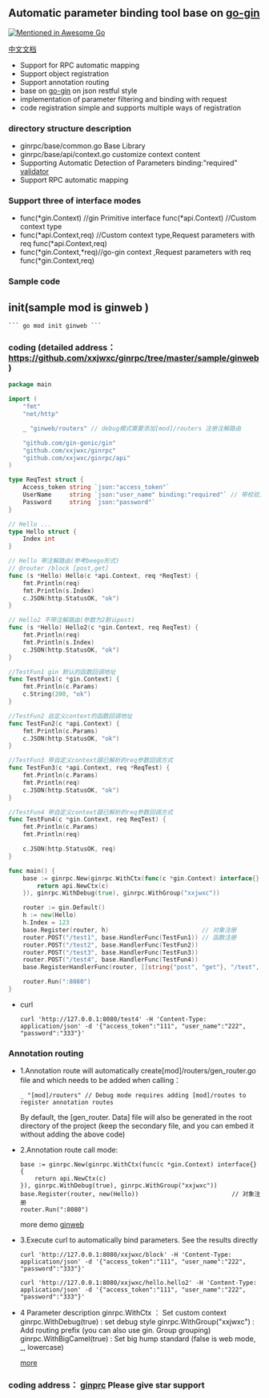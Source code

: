 ## Automatic parameter binding tool base on [go-gin](https://github.com/gin-gonic/gin)

[![Mentioned in Awesome Go](https://awesome.re/mentioned-badge.svg)](https://github.com/avelino/awesome-go) 

[中文文档](README_cn.md)

- Support for RPC automatic mapping
- Support object registration
- Support annotation routing
- base on [go-gin](https://github.com/gin-gonic/gin) on json restful style 
- implementation of parameter filtering and binding with request
- code registration simple and supports multiple ways of registration

### directory structure description

- ginrpc/base/common.go Base Library
- ginrpc/base/api/context.go customize context content
- Supporting Automatic Detection of Parameters binding:"required"  [validator](go-playground/validator.v8)
- Support RPC automatic mapping

### Support three of interface modes

- func(*gin.Context) //gin Primitive interface
  func(*api.Context) //Custom context type
- func(*api.Context,req) //Custom context type,Request parameters with req
  func(*api.Context,req)
- func(*gin.Context,*req)//go-gin context ,Request parameters with req
  func(*gin.Context,req)


### Sample code

## init(sample mod is ginweb )
	``` go mod init ginweb ```

### coding (detailed address：https://github.com/xxjwxc/ginrpc/tree/master/sample/ginweb)
```go
package main

import (
	"fmt"
	"net/http"

	_ "ginweb/routers" // debug模式需要添加[mod]/routers 注册注解路由

	"github.com/gin-gonic/gin"
	"github.com/xxjwxc/ginrpc"
	"github.com/xxjwxc/ginrpc/api"
)

type ReqTest struct {
	Access_token string `json:"access_token"`
	UserName     string `json:"user_name" binding:"required"` // 带校验方式
	Password     string `json:"password"`
}

// Hello ...
type Hello struct {
	Index int
}

// Hello 带注解路由(参考beego形式)
// @router /block [post,get]
func (s *Hello) Hello(c *api.Context, req *ReqTest) {
	fmt.Println(req)
	fmt.Println(s.Index)
	c.JSON(http.StatusOK, "ok")
}

// Hello2 不带注解路由(参数为2默认post)
func (s *Hello) Hello2(c *gin.Context, req ReqTest) {
	fmt.Println(req)
	fmt.Println(s.Index)
	c.JSON(http.StatusOK, "ok")
}

//TestFun1 gin 默认的函数回调地址
func TestFun1(c *gin.Context) {
	fmt.Println(c.Params)
	c.String(200, "ok")
}

//TestFun2 自定义context的函数回调地址
func TestFun2(c *api.Context) {
	fmt.Println(c.Params)
	c.JSON(http.StatusOK, "ok")
}

//TestFun3 带自定义context跟已解析的req参数回调方式
func TestFun3(c *api.Context, req *ReqTest) {
	fmt.Println(c.Params)
	fmt.Println(req)
	c.JSON(http.StatusOK, "ok")
}

//TestFun4 带自定义context跟已解析的req参数回调方式
func TestFun4(c *gin.Context, req ReqTest) {
	fmt.Println(c.Params)
	fmt.Println(req)

	c.JSON(http.StatusOK, req)
}

func main() {
	base := ginrpc.New(ginrpc.WithCtx(func(c *gin.Context) interface{} {
		return api.NewCtx(c)
	}), ginrpc.WithDebug(true), ginrpc.WithGroup("xxjwxc"))

	router := gin.Default()
	h := new(Hello)
	h.Index = 123
	base.Register(router, h)                          // 对象注册
	router.POST("/test1", base.HandlerFunc(TestFun1)) // 函数注册
	router.POST("/test2", base.HandlerFunc(TestFun2))
	router.POST("/test3", base.HandlerFunc(TestFun3))
	router.POST("/test4", base.HandlerFunc(TestFun4))
	base.RegisterHandlerFunc(router, []string{"post", "get"}, "/test", TestFun1) // 多种请求方式注册

	router.Run(":8080")
}
   ```

- curl
  ```
  curl 'http://127.0.0.1:8080/test4' -H 'Content-Type: application/json' -d '{"access_token":"111", "user_name":"222", "password":"333"}'
  ```

### Annotation routing

- 1.Annotation route will automatically create[mod]/routers/gen_router.go file and   which needs to be added when calling：
	```
	_ "[mod]/routers" // Debug mode requires adding [mod]/routes to register annotation routes
	```
	By default, the [gen_router. Data] file will also be generated in the root directory of the project (keep the secondary file, and you can embed it without adding the above code)

- 2.Annotation route call mode:
	```
	base := ginrpc.New(ginrpc.WithCtx(func(c *gin.Context) interface{} {
		return api.NewCtx(c)
	}), ginrpc.WithDebug(true), ginrpc.WithGroup("xxjwxc"))
	base.Register(router, new(Hello))                          // 对象注册
	router.Run(":8080")
	```
	more demo  [ginweb](/sample/ginweb)
- 3.Execute curl to automatically bind parameters. See the results directly
  ```
  curl 'http://127.0.0.1:8080/xxjwxc/block' -H 'Content-Type: application/json' -d '{"access_token":"111", "user_name":"222", "password":"333"}'
  ```
  ```
  curl 'http://127.0.0.1:8080/xxjwxc/hello.hello2' -H 'Content-Type: application/json' -d '{"access_token":"111", "user_name":"222", "password":"333"}'
  ```
- 4 Parameter description
	ginrpc.WithCtx ： Set custom context
	ginrpc.WithDebug(true) : set debug style
	ginrpc.WithGroup("xxjwxc") : Add routing prefix (you can also use gin. Group grouping)
	ginrpc.WithBigCamel(true) : Set big hump standard (false is web mode, _, lowercase)

	[more](https://godoc.org/github.com/xxjwxc/ginrpc)

### coding address： [ginprc](https://github.com/xxjwxc/ginrpc) Please give star support